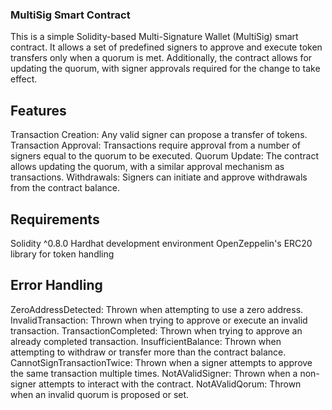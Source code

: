 ### MultiSig Smart Contract
This is a simple Solidity-based Multi-Signature Wallet (MultiSig) smart contract. It allows a set of predefined signers to approve and execute token transfers only when a quorum is met. Additionally, the contract allows for updating the quorum, with signer approvals required for the change to take effect.

## Features
Transaction Creation: Any valid signer can propose a transfer of tokens.
Transaction Approval: Transactions require approval from a number of signers equal to the quorum to be executed.
Quorum Update: The contract allows updating the quorum, with a similar approval mechanism as transactions.
Withdrawals: Signers can initiate and approve withdrawals from the contract balance.

## Requirements
Solidity ^0.8.0
Hardhat development environment
OpenZeppelin's ERC20 library for token handling


## Error Handling
ZeroAddressDetected: Thrown when attempting to use a zero address.
InvalidTransaction: Thrown when trying to approve or execute an invalid transaction.
TransactionCompleted: Thrown when trying to approve an already completed transaction.
InsufficientBalance: Thrown when attempting to withdraw or transfer more than the contract balance.
CannotSignTransactionTwice: Thrown when a signer attempts to approve the same transaction multiple times.
NotAValidSigner: Thrown when a non-signer attempts to interact with the contract.
NotAValidQorum: Thrown when an invalid quorum is proposed or set.

```
